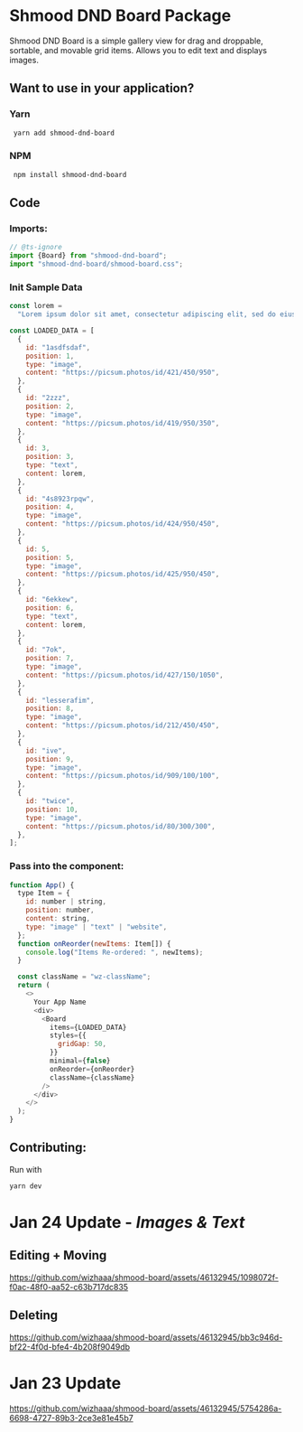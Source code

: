 # Shmood DND Board Package

Shmood DND Board is a simple gallery view for drag and droppable, sortable, and movable grid items. Allows you to edit text and displays images.

## Want to use in your application?

### Yarn

```bash
 yarn add shmood-dnd-board
```

### NPM

```bash
 npm install shmood-dnd-board
```

## Code

### Imports:

```javascript
// @ts-ignore
import {Board} from "shmood-dnd-board";
import "shmood-dnd-board/shmood-board.css";
```

### Init Sample Data

```javascript
const lorem =
  "Lorem ipsum dolor sit amet, consectetur adipiscing elit, sed do eiusmod tempor incididunt ut labore et dolore magna aliqua. Ut enim ad minim veniam, quis nostrud exercitation ullamco laboris nisi ut aliquip ex ea commodo consequat. Duis aute irure dolor in reprehenderit in voluptate velit esse cillum dolore eu fugiat nulla pariatur. Excepteur sint occaecat cupidatat non proident, sunt in culpa qui officia deserunt mollit anim id est laborum.";

const LOADED_DATA = [
  {
    id: "1asdfsdaf",
    position: 1,
    type: "image",
    content: "https://picsum.photos/id/421/450/950",
  },
  {
    id: "2zzz",
    position: 2,
    type: "image",
    content: "https://picsum.photos/id/419/950/350",
  },
  {
    id: 3,
    position: 3,
    type: "text",
    content: lorem,
  },
  {
    id: "4s8923rpqw",
    position: 4,
    type: "image",
    content: "https://picsum.photos/id/424/950/450",
  },
  {
    id: 5,
    position: 5,
    type: "image",
    content: "https://picsum.photos/id/425/950/450",
  },
  {
    id: "6ekkew",
    position: 6,
    type: "text",
    content: lorem,
  },
  {
    id: "7ok",
    position: 7,
    type: "image",
    content: "https://picsum.photos/id/427/150/1050",
  },
  {
    id: "lesserafim",
    position: 8,
    type: "image",
    content: "https://picsum.photos/id/212/450/450",
  },
  {
    id: "ive",
    position: 9,
    type: "image",
    content: "https://picsum.photos/id/909/100/100",
  },
  {
    id: "twice",
    position: 10,
    type: "image",
    content: "https://picsum.photos/id/80/300/300",
  },
];
```

### Pass into the component:

```javascript
function App() {
  type Item = {
    id: number | string,
    position: number,
    content: string,
    type: "image" | "text" | "website",
  };
  function onReorder(newItems: Item[]) {
    console.log("Items Re-ordered: ", newItems);
  }

  const className = "wz-className";
  return (
    <>
      Your App Name
      <div>
        <Board
          items={LOADED_DATA}
          styles={{
            gridGap: 50,
          }}
          minimal={false}
          onReorder={onReorder}
          className={className}
        />
      </div>
    </>
  );
}
```

## Contributing:

Run with

```bash
yarn dev
```

# Jan 24 Update - _Images & Text_

## Editing + Moving

https://github.com/wizhaaa/shmood-board/assets/46132945/1098072f-f0ac-48f0-aa52-c63b717dc835

## Deleting

https://github.com/wizhaaa/shmood-board/assets/46132945/bb3c946d-bf22-4f0d-bfe4-4b208f9049db

# Jan 23 Update

https://github.com/wizhaaa/shmood-board/assets/46132945/5754286a-6698-4727-89b3-2ce3e81e45b7
